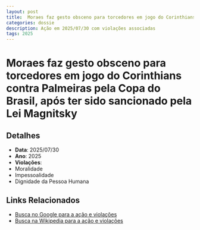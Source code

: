 ```yaml
---
layout: post
title:  Moraes faz gesto obsceno para torcedores em jogo do Corinthians contra Palmeiras pela Copa do Brasil, após ter sido sancionado pela Lei Magnitsky
categories: dossie
description: Ação em 2025/07/30 com violações associadas
tags: 2025
---
```


# Moraes faz gesto obsceno para torcedores em jogo do Corinthians contra Palmeiras pela Copa do Brasil, após ter sido sancionado pela Lei Magnitsky

## Detalhes
- **Data**: 2025/07/30
- **Ano**: 2025
- **Violações**:
- Moralidade
- Impessoalidade
- Dignidade da Pessoa Humana

## Links Relacionados
- [Busca no Google para a ação e violações](https://www.google.com/search?q=%22Alexandre%20de%20Moraes%22%20Moraes%20faz%20gesto%20obsceno%20para%20torcedores%20em%20jogo%20do%20Corinthians%20contra%20Palmeiras%20pela%20Copa%20do%20Brasil%2C%20ap%C3%B3s%20ter%20sido%20sancionado%20pela%20Lei%20Magnitsky%20Moralidade%20Impessoalidade%20Dignidade%20da%20Pessoa%20Humana%202025)
- [Busca na Wikipedia para a ação e violações](https://en.wikipedia.org/w/index.php?search=%22Alexandre%20de%20Moraes%22%20Moraes%20faz%20gesto%20obsceno%20para%20torcedores%20em%20jogo%20do%20Corinthians%20contra%20Palmeiras%20pela%20Copa%20do%20Brasil%2C%20ap%C3%B3s%20ter%20sido%20sancionado%20pela%20Lei%20Magnitsky%20Moralidade%20Impessoalidade%20Dignidade%20da%20Pessoa%20Humana%202025)
